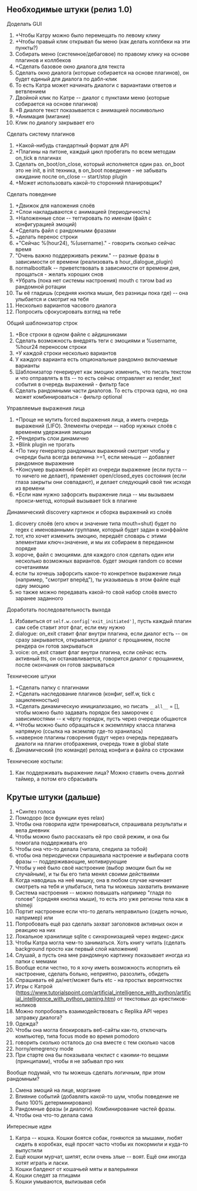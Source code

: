 ## Необходимые штуки (релиз 1.0)
Доделать GUI
1. +Чтобы Катру можно было перемещать по левому клику
2. +Чтобы правый клик открывал бы меню (как делать коллбеки на эти пункты?)
3. Собирать меню (системное/дебаговое) по правому клику на основе плагинов и коллбеков
4. +Сделать базовое окно диалога для текста
5. Сделать окно диалога (которые собирается на основе плагинов), он будет единый для диалога по дабл-клик
6. То есть Катра может начинать диалоги с вариантами ответов и ветвлением
7. Двойной клик по Катре -- диалог с пунктами меню (которые собирается на основе плагинов)
8. +В диалоге текст показывается с анимацией посимвольно
9. +Анимация (мигание)
10. Клик по диалогу закрывает его

Сделать систему плагинов
1. +Какой-нибудь стандартный формат для API
2. +Плагины на питоне, каждый цикл пробегать по всем методам on_tick в плагинах
3. Сделать on_boot/on_close, который исполняется один раз. on_boot это не init, в init техника, в on_boot поведение - не забывать ожидание после on_close -- start/stop plugin
4. +Может использовать какой-то сторонний планировщик?

Сделать поведение
1. +Движок для наложения слоёв
2. +Слои накладываются с анимацией (периодичность)
3. +Наложенные слои -- теггировать по именам (файл с конфигурацией эмоций)
4. +Сделать файл с рандомными фразами
5. +делать перенос строки
6. +"Сейчас %(hour24), %(username)." - говорить сколько сейчас время
7. "Очень важно поддерживать режим." -- разные фразы в зависимости от времени (реализовать в hour_dialogue_plugin)
8. normalboottalk -- приветствовать в зависимости от времени дня, прощаться - желать хороших снов
9. +Убрать (пока нет системы настроения) mouth с тэгом bad из рандомной ротации
10. Ты её гладишь (средняя кнопка мыши, без разницы пока где) -- она улыбается и смотрит на тебя
11. Несколько вариантов часового диалога
12. Попросить сфокусировать взгляд на тебе

Общий шаблонизатор строк
1. +Все строки в одном файле с айдишниками
2. Сделать возможность внедрять теги с эмоциями и %username, %hour24 переносом строки
3. +У каждой строки несколько вариантов
4. У каждого варианта есть опциональные рандомно включаемые варианты
5. Шаблонизатор генерирует как эмоцию изменить, что писать текстом и что отправлять в tts -- то есть сейчас отправляет из render_text события в очередь выражений - фильтр face
6. Сделать рандомными части диалогов. То есть строчка одна, но она может комбинироваться - фильтр optional

Управляемые выражения лица
1. +Проще не мутить forced выражения лица, а иметь очередь выражений (LIFO). Элементы очереди -- набор нужных слоёв с временем удержания эмоции
2. +Рендерить слои динамично
3. +Blink plugin не трогать
4. +По тику генератор рандомных выражений смотрит чтобы у очереди была всегда величина >=1, если меньше -- добавляет рандомное выражение
5. +Консумер выражений берёт из очереди выражение (если пуста -- то ничего не делает), применяет open/closed_eyes состояния (если глаза закрыты они совпадают), и делает следующий свой тик исходя из времени
6. +Если нам нужно зафорсить выражение лица -- мы вызываем прокси-метод, который вызывает tick в плагине

Динамический discovery картинок и сборка выражений из слоёв
1. dicovery слоёв (его ключ и значение типа mouth=shut) будет по regex с именованными группами, который будет задан в конффайле
2. тот, кто хочет изменить эмоцию, передаёт словарь с этими элементами ключ=значение, и мы их собираем в переданном порядке
3. короче, файл с эмоциями. для каждого слоя сделать один или несколько возможных вариантов. будет эмоция random со всеми сочетаниями 
4. если ты хочешь зафорсить какое-то конкретное выражение лица (например, "смотрит вперёд"), ты указываешь в этом файле ещё одну эмоцию
5. но также можно передавать какой-то свой набор слоёв вместо заранее заданного

Доработать последовательность выхода
1. Избавиться от `self.w.config['exit_initiated']`, пусть каждый плагин сам себе ставит этот флаг, если ему нужно
2. dialogue: on_exit ставит флаг внутри плагина, если диалог есть -- он сразу закрывается, открывается диалог с прощанием, после рендера он готов закрываться
3. voice: on_exit ставит флаг внутри плагина, если сейчас есть активный tts, он останавливается, говорится диалог с прощанием, после окончания он готов закрываться

Технические штуки
1. +Сделать папку с плагинами
2. +Сделать наследование плагинов (конфиг, self.w, tick с зацикленностью)
3. +Сделать динамическую инициализацию, но писать `__all__` = [], чтобы можно было задавать порядок без заморочек с зависимостями -- к чёрту порядок, пусть через очереди общаются
4. +Чтобы можно было обращаться к экземпляру класса плагина напрямую (ссылка на экземляр где-то хранилась)
5. +наверное плагины говорения будут через очередь передавать диалоги на плагин отображения, очередь тоже в global state
6. Динамический (по команде) релоад конфига и файла со строками

Технические костыли:
1. Как поддерживать выражение лица? Можно ставить очень долгий таймер, а потом его сбрасывать

## Крутые штуки (дальше)
1. +Синтез голоса
2. Помодоро (все функции eyes relax)
3. Чтобы она говорила идти тренироваться, спрашивала результаты и вела дневник
4. Чтобы можно было рассказать ей про свой режим, и она бы помогала поддерживать его
5. Чтобы она что-то делала (читала, следила за тобой)
6. чтобы она периодически спрашивала настроение и выбирала соотв фразы -- поддерживающие, мотивирующие
7. Чтобы у неё было своё настроение (выбор эмоции был бы не случайным), и ты бы его типа менял своими действиями
8. Когда наводишь на неё мышку, она в любом случае начинает смотреть на тебя и улыбаться, типа ты можешь захватить внимание
9. Система настроения -- можно повышать например "гладя по голове" (средняя кнопка мыши), то есть это уже регионы тела как в shimeji
10. Портит настроение если что-то делать неправильно (сидеть ночью, например) или 
11. Попробовать ещё раз сделать захват заголовков активных окон и реакцию на них
12. Локальное хранилище sqlite с синхронизацией через яндекс-диск
13. Чтобы Катра могла чем-то заниматься. Хоть книгу читать (сделать background просто как первый слой наложения)
14. Слушай, а пусть она мне рандомную картинку показывает иногда из папки с мемами
15. Вообще если честно, то я хочу иметь возможность испортить ей настроение, сделать больно, неприятно, разозлить, обидеть
16. Спрашивать её да/нет/может быть etc - на простых вероятностях
17. Игры с Катрой (https://www.tutorialspoint.com/artificial_intelligence_with_python/artificial_intelligence_with_python_gaming.htm) от текстовых до крестиков-ноликов
18. Можно попробовать взаимодействовать с Replika API через затравку диалога?
19. Одежда?
20. Чтобы она могла блокировать веб-сайты как-то, отключать компьютер, типа focus mode во время pomodoro
21. говорить сколько осталось до сна вместе с тем сколько часов
22. horny/emegrency mode
23. При старте она бы показывала чеклист с какими-то вещами (принципами), чтобы я не забывал про них

Вообще подумай, что ты можешь сделать логичным, при этом рандомным?
1. Смена эмоций на лице, моргание
2. Влияние событий (добавлять какой-то шум, чтобы поведение не было 100% детерминировано)
3. Рандомные фразы (и диалоги). Комбинирование частей фразы.
4. Чтобы она что-то делала сама

Интересные идеи
1. Катра -- кошка. Кошки боятся собак, гоняются за мышами, любят сидеть в коробках, ещё просят часто чтобы их покормили и куда-то выпустили
2. Ещё кошки мурчат, шипят, если очень злые -- воят. Ещё они иногда хотят играть и ласки.
3. Кошки балдеют от кошачьей мяты и валерьянки
4. Кошки следят за птицами 
5. Кошки умываются, вылизывая себя
